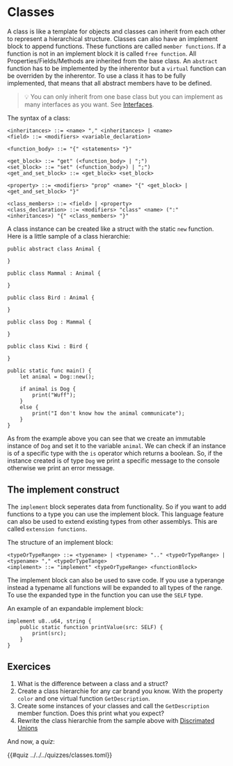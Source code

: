 # Classes

A class is like a template for objects and classes can inherit from each other to represent a hierarchical structure. Classes can also have an implement block to append functions. These functions are called `member functions`. If a function is not in an implement block it is called `free function`. All Properties/Fields/Methods are inherited from the base class. An `abstract` function has to be implemented by the inherentor but a `virtual` function can be overriden by the inherentor. To use a class it has to be fully implemented, that means that all abstract members have to be defined.

> 💡 You can only inherit from one base class but you can implement as many interfaces as you want. See [Interfaces](/extended/oop/interfaces.md).

The syntax of a class:

```ebnf
<inheritances> ::= <name> "," <inheritances> | <name>
<field> ::= <modifiers> <variable_declaration>

<function_body> ::= "{" <statements> "}"

<get_block> ::= "get" (<function_body> | ";")
<set_block> ::= "set" (<function_body>) | ";")
<get_and_set_block> ::= <get_block> <set_block>

<property> ::= <modifiers> "prop" <name> "{" <get_block> | <get_and_set_block> "}"

<class_members> ::= <field> | <property>
<class_declaration> ::= <modifiers> "class" <name> (":" <inheritances>) "{" <class_members> "}"
```

A class instance can be created like a struct with the static `new` function. Here is a little sample of a class hierarchie:

```back
public abstract class Animal {

}

public class Mammal : Animal {

}

public class Bird : Animal {

}

public class Dog : Mammal {

}

public class Kiwi : Bird {

}

public static func main() {
    let animal = Dog::new();

    if animal is Dog {
        print("Wuff");
    }
    else {
        print("I don't know how the animal communicate");
    }
}
```

As from the example above you can see that we create an immutable instance of `Dog` and set it to the variable `animal`. We can check if an instance is of a specific type with the `is` operator which returns a boolean.
So, if the instance created is of type `Dog` we print a specific message to the console otherwise we print an error message.

## The implement construct
The `implement` block seperates data from functionality. So if you want to add functions to a type you can use the implement block. This language feature can also be used to extend existing types from other assemblys. This are called `extension functions`.

The structure of an implement block:
```ebnf
<typeOrTypeRange> ::= <typename> | <typename> ".." <typeOrTypeRange> | <typename> "," <typeOrTypeTange>
<implement> ::= "implement" <typeOrTypeRange> <functionBlock>
```

The implement block can also be used to save code. If you use a typerange instead a typename all functions will be expanded to all types of the range. To use the expanded type in the function you can use the `SELF` type.

An example of an expandable implement block:
```back
implement u8..u64, string {
    public static function printValue(src: SELF) {
        print(src);
    }
}
```

## Exercices

1. What is the difference between a class and a struct?
2. Create a class hierarchie for any car brand you know. With the property `color` and one virtual function `GetDescription`.
3. Create some instances of your classes and call the `GetDescription` member function. Does this print what you expect?
4. Rewrite the class hierarchie from the sample above with [Discrimated Unions](/extended/unions.md)

And now, a _quiz_:

{{#quiz ../../../quizzes/classes.toml}}